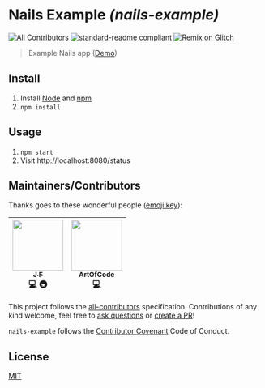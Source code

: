 # Nails Example *(nails-example)*
[![All Contributors](https://img.shields.io/badge/all_contributors-2-orange.svg?style=flat-square)](#contributors) [![standard-readme compliant](https://img.shields.io/badge/readme%20style-standard-brightgreen.svg?style=flat-square)](https://github.com/RichardLitt/standard-readme) [![Remix on Glitch](https://cdn.rawgit.com/j-f1/nails-example/7f6895c/glitch-badge.svg)](https://glitch.com/#!/import/github/j-f1/nails-example)

> Example Nails app ([Demo](https://nails-example.glitch.me/status))

## Install
1. Install [Node](https://nodejs.org) and [npm](https://npmjs.org)
1. `npm install`

## Usage
1. `npm start`
1. Visit http://localhost:8080/status

## Maintainers/Contributors

Thanks goes to these wonderful people ([emoji key](https://github.com/kentcdodds/all-contributors#emoji-key)):

<!-- ALL-CONTRIBUTORS-LIST:START - Do not remove or modify this section -->
| [<img src="https://avatars1.githubusercontent.com/u/25517624?v=3" width="100px;"/><br /><sub>J F</sub>](https://j-f1.github.io)<br />[💻](https://github.com/j-f1/nails-example/commits?author=j-f1) 🚇 | [<img src="https://avatars3.githubusercontent.com/u/10406565?v=3" width="100px;"/><br /><sub>ArtOfCode</sub>](http://artofcode.co.uk/)<br />[💻](https://github.com/j-f1/nails-example/commits?author=ArtOfCode-) |
| :---: | :---: |
<!-- ALL-CONTRIBUTORS-LIST:END -->

This project follows the [all-contributors](https://github.com/kentcdodds/all-contributors) specification. Contributions of any kind welcome, feel free to [ask questions](https://github.com/j-f1/nails-example/issues) or [create a PR](https://github.com/j-f1/nails-example/pulls)!

`nails-example` follows the [Contributor Covenant](http://contributor-covenant.org/version/1/3/0/) Code of Conduct.


## License

[MIT](https://github.com/j-f1/nails-example/blob/master/LICENSE.md)
